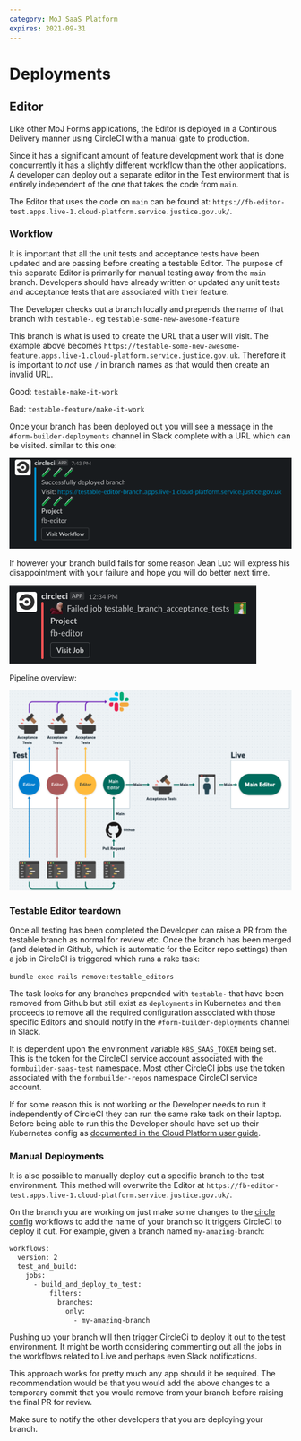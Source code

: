 ```yaml
---
category: MoJ SaaS Platform
expires: 2021-09-31
---
```


# Deployments

## Editor

Like other MoJ Forms applications, the Editor is deployed in a Continous Delivery manner using CircleCI with a manual gate to production.

Since it has a significant amount of feature development work that is done concurrently it has a slightly different workflow than the other applications. A developer can deploy out a separate editor in the Test environment that is entirely independent of the one that takes the code from `main`.

The Editor that uses the code on `main` can be found at: `https://fb-editor-test.apps.live-1.cloud-platform.service.justice.gov.uk/`.

### Workflow

It is important that all the unit tests and acceptance tests have been updated and are passing before creating a testable Editor. The purpose of this separate Editor is primarily for manual testing away from the `main` branch. Developers should have already written or updated any unit tests and acceptance tests that are associated with their feature.

The Developer checks out a branch locally and prepends the name of that branch with `testable-`. eg `testable-some-new-awesome-feature`

This branch is what is used to create the URL that a user will visit. The example above becomes `https://testable-some-new-awesome-feature.apps.live-1.cloud-platform.service.justice.gov.uk`. Therefore it is important to _not_ use `/` in branch names as that would then create an invalid URL.

Good: `testable-make-it-work`

Bad: `testable-feature/make-it-work`

Once your branch has been deployed out you will see a message in the `#form-builder-deployments` channel in Slack complete with a URL which can be visited. similar to this one:

![testable editor slack message](/images/testable_editor_success.png)

If however your branch build fails for some reason Jean Luc will express his disappointment with your failure and hope you will do better next time.

![build failure slack message](/images/build_failure.png)

Pipeline overview:

![editor deployment pipeline](/images/editor_deployment_pipeline.png)

### Testable Editor teardown

Once all testing has been completed the Developer can raise a PR from the testable branch as normal for review etc. Once the branch has been merged (and deleted in Github, which is automatic for the Editor repo settings) then a job in CircleCI is triggered which runs a rake task:

`bundle exec rails remove:testable_editors`

The task looks for any branches prepended with `testable-` that have been removed from Github but still exist as `deployments` in Kubernetes and then proceeds to remove all the required configuration associated with those specific Editors and should notify in the `#form-builder-deployments` channel in Slack.

It is dependent upon the environment variable `K8S_SAAS_TOKEN` being set. This is the token for the CircleCI service account associated with the `formbuilder-saas-test` namespace. Most other CircleCI jobs use the token associated with the `formbuilder-repos` namespace CircleCI service account.

If for some reason this is not working or the Developer needs to run it independently of CircleCI they can run the same rake task on their laptop. Before being able to run this the Developer should have set up their Kubernetes config as [documented in the Cloud Platform user guide](https://user-guide.cloud-platform.service.justice.gov.uk/documentation/getting-started/kubectl-config.html#how-to-use-kubectl-to-connect-to-the-cluster).

### Manual Deployments

It is also possible to manually deploy out a specific branch to the test environment. This method will overwrite the Editor at `https://fb-editor-test.apps.live-1.cloud-platform.service.justice.gov.uk/`.

On the branch you are working on just make some changes to the [circle config](https://github.com/ministryofjustice/fb-editor/blob/main/.circleci/config.yml#L227) workflows to add the name of your branch so it triggers CircleCI to deploy it out. For example, given a branch named `my-amazing-branch`:

```
workflows:
  version: 2
  test_and_build:
    jobs:
      - build_and_deploy_to_test:
          filters:
            branches:
              only:
                - my-amazing-branch
```

Pushing up your branch will then trigger CircleCi to deploy it out to the test environment. It might be worth considering commenting out all the jobs in the workflows related to Live and perhaps even Slack notifications.

This approach works for pretty much any app should it be required. The recommendation would be that you would add the above changes to a temporary commit that you would remove from your branch before raising the final PR for review.

Make sure to notify the other developers that you are deploying your branch.
